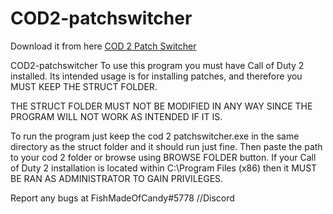 # COD2-patchswitcher
Download it from here
<a href="#">COD 2 Patch Switcher</a>

COD2-patchswitcher
To use this program you must have Call of Duty 2 installed.
Its intended usage is for installing patches, and therefore you 
MUST KEEP THE STRUCT FOLDER.

THE STRUCT FOLDER MUST NOT BE MODIFIED IN ANY WAY
SINCE THE PROGRAM WILL NOT WORK AS INTENDED IF IT IS.

To run the program just keep the cod 2 patchswitcher.exe in the same directory as the
struct folder and it should run just fine.
Then paste the path to your cod 2 folder or browse using BROWSE FOLDER button.
If your Call of Duty 2 installation is located within C:\Program Files (x86) then it MUST
BE RAN AS ADMINISTRATOR TO GAIN PRIVILEGES.

Report any bugs at FishMadeOfCandy#5778 //Discord


